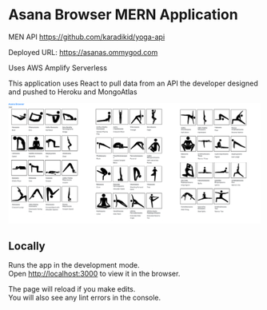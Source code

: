 # Asana Browser MERN Application

MEN API
https://github.com/karadikid/yoga-api

Deployed URL:
https://asanas.ommygod.com

Uses AWS Amplify Serverless

This application uses React to pull data from an API the developer designed and pushed to Heroku and MongoAtlas

![Asana-Browser-Screenshot](./asana-browser-screenshot.png "Asanas Browser")

## Locally

Runs the app in the development mode.<br />
Open [http://localhost:3000](http://localhost:3000) to view it in the browser.

The page will reload if you make edits.<br />
You will also see any lint errors in the console.
